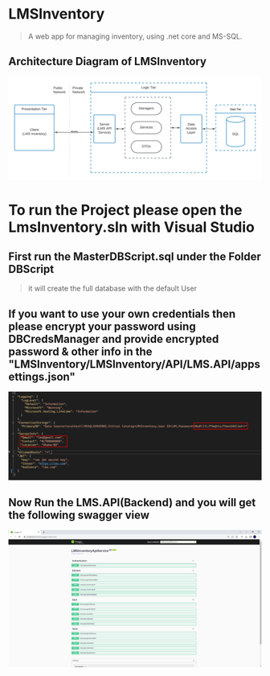 # LMSInventory

> A web app for managing inventory, using .net core and MS-SQL.

## Architecture Diagram of LMSInventory


<p align="center">
  <img src="https://github.com/fahmidf3053/LMSInventory/blob/master/Documents/ArchitectureDiagram/lms.png">
</p>



# To run the Project please open the LmsInventory.sln with Visual Studio



## First run the MasterDBScript.sql under the Folder DBScript
> it will create the full database with the default User


## If you want to use your own credentials then please encrypt your password using DBCredsManager and provide encrypted password & other info in the "LMSInventory/LMSInventory/API/LMS.API/appsettings.json"
<p align="center">
  <img src="https://github.com/fahmidf3053/LMSInventory/blob/master/Documents/ScreenShots/settAPI.png">
</p>


## Now Run the LMS.API(Backend) and you will get the following swagger view
<p align="center">
  <img src="https://github.com/fahmidf3053/LMSInventory/blob/master/Documents/ScreenShots/APIs.png">
</p>
